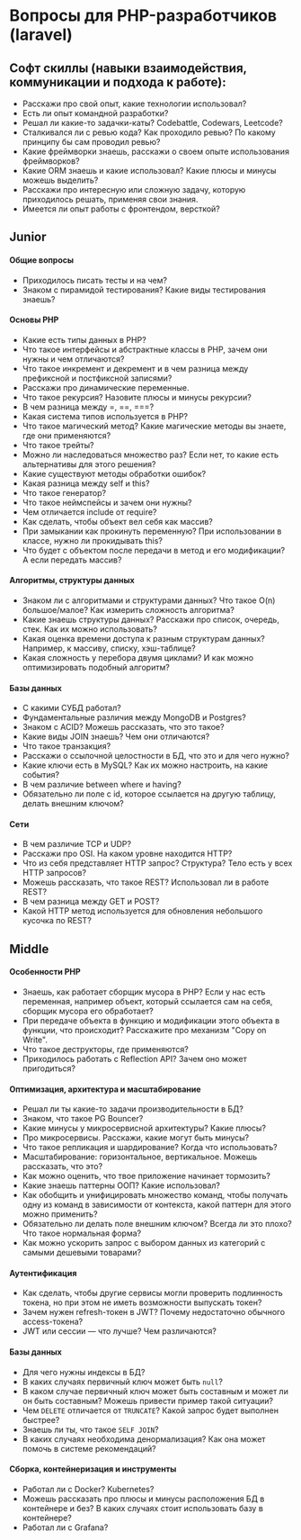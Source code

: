 # Вопросы для PHP-разработчиков (laravel)

## Софт скиллы (навыки взаимодействия, коммуникации и подхода к работе):
* Расскажи про свой опыт, какие технологии использовал?
* Есть ли опыт командной разработки? 
* Решал ли какие-то задачки-каты? Codebattle, Codewars, Leetcode?
* Сталкивался ли с ревью кода? Как проходило ревью? По какому принципу бы сам проводил ревью?
* Какие фреймворки знаешь, расскажи о своем опыте использования фреймворков?
* Какие ORM знаешь и какие использовал? Какие плюсы и минусы можешь выделить?
* Расскажи про интересную или сложную задачу, которую приходилось решать, применяя свои знания.
* Имеется ли опыт работы с фронтендом, версткой?

## Junior

#### Общие вопросы
* Приходилось писать тесты и на чем?
* Знаком с пирамидой тестирования? Какие виды тестирования знаешь?

#### Основы PHP
* Какие есть типы данных в PHP?
* Что такое интерфейсы и абстрактные классы в PHP, зачем они нужны и чем отличаются?
* Что такое инкремент и декремент и в чем разница между префиксной и постфиксной записями?
* Расскажи про динамические переменные.
* Что такое рекурсия? Назовите плюсы и минусы рекурсии?
* В чем разница между =, ==, ===?
* Какая система типов используется в PHP?
* Что такое магический метод? Какие магические методы вы знаете, где они применяются?
* Что такое трейты?
* Можно ли наследоваться множество раз? Если нет, то какие есть альтернативы для этого решения?
* Какие существуют методы обработки ошибок?
* Какая разница между self и this?
* Что такое генератор?
* Что такое неймспейсы и зачем они нужны?
* Чем отличается include от require?
* Как сделать, чтобы объект вел себя как массив?
* При замыкании как прокинуть переменную? При использовании в классе, нужно ли прокидывать this?
* Что будет с объектом после передачи в метод и его модификации? А если передать массив?

#### Алгоритмы, структуры данных
* Знаком ли с алгоритмами и структурами данных? Что такое O(n) большое/малое? Как измерить сложность алгоритма?
* Какие знаешь структуры данных? Расскажи про список, очередь, стек. Как их можно использовать?
* Какая оценка времени доступа к разным структурам данных? Например, к массиву, списку, хэш-таблице?
* Какая сложность у перебора двумя циклами? И как можно оптимизировать подобный алгоритм?

#### Базы данных
* С какими СУБД работал?
* Фундаментальные различия между MongoDB и Postgres?
* Знаком с ACID? Можешь рассказать, что это такое?
* Какие виды JOIN знаешь? Чем они отличаются?
* Что такое транзакция?
* Расскажи о ссылочной целостности в БД, что это и для чего нужно?
* Какие ключи есть в MySQL? Как их можно настроить, на какие события?
* В чем различие between where и having?
* Обязательно ли поле с id, которое ссылается на другую таблицу, делать внешним ключом?

#### Сети
* В чем различие TCP и UDP?
* Расскажи про OSI. На каком уровне находится HTTP?
* Что из себя представляет HTTP запрос? Структура? Тело есть у всех HTTP запросов?
* Можешь рассказать, что такое REST? Использовал ли в работе REST?
* В чем разница между GET и POST?
* Какой HTTP метод используется для обновления небольшого кусочка по REST?

## Middle

#### Особенности PHP
* Знаешь, как работает сборщик мусора в PHP? Если у нас есть переменная, например объект, который ссылается сам на себя, сборщик мусора его обработает?
* При передаче объекта в функцию и модификации этого объекта в функции, что происходит? Расскажите про механизм "Copy on Write".
* Что такое деструкторы, где применяются?
* Приходилось работать с Reflection API? Зачем оно может пригодиться?

#### Оптимизация, архитектура и масштабирование
* Решал ли ты какие-то задачи производительности в БД?
* Знаком, что такое PG Bouncer?
* Какие минусы у микросервисной архитектуры? Какие плюсы?
* Про микросервисы. Расскажи, какие могут быть минусы?
* Что такое репликация и шардирование? Когда что использовать?
* Масштабирование: горизонтальное, вертикальное. Можешь рассказать, что это?
* Как можно оценить, что твое приложение начинает тормозить?
* Какие знаешь паттерны ООП? Какие использовал?
* Как обобщить и унифицировать множество команд, чтобы получать одну из команд в зависимости от контекста, какой паттерн для этого можно применить?
* Обязательно ли делать поле внешним ключом? Всегда ли это плохо? Что такое нормальная форма?
* Как можно ускорить запрос с выбором данных из категорий с самыми дешевыми товарами?

#### Аутентификация
* Как сделать, чтобы другие сервисы могли проверить подлинность токена, но при этом не иметь возможности выпускать токен?
* Зачем нужен refresh-токен в JWT? Почему недостаточно обычного access-токена?
* JWT или сессии — что лучше? Чем различаются?

#### Базы данных
* Для чего нужны индексы в БД?
* В каких случаях первичный ключ может быть `null`?
* В каком случае первичный ключ может быть составным и может ли он быть составным? Можешь привести пример такой ситуации?
* Чем `DELETE` отличается от `TRUNCATE`? Какой запрос будет выполнен быстрее?
* Знаешь ли ты, что такое `SELF JOIN`?
* В каких случаях необходима денормализация? Как она может помочь в системе рекомендаций?

#### Сборка, контейнеризация и инструменты
* Работал ли с Docker? Kubernetes?
* Можешь рассказать про плюсы и минусы расположения БД в контейнере и без? В каких случаях стоит использовать базу в контейнере?
* Работал ли с Grafana?
